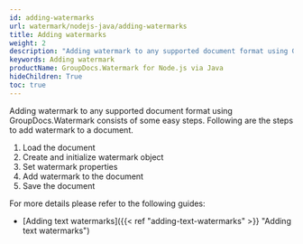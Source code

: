 ```yaml
---
id: adding-watermarks
url: watermark/nodejs-java/adding-watermarks
title: Adding watermarks
weight: 2
description: "Adding watermark to any supported document format using GroupDocs.Watermark consists of some easy steps"
keywords: Adding watermark
productName: GroupDocs.Watermark for Node.js via Java
hideChildren: True
toc: true
---
```

Adding watermark to any supported document format using GroupDocs.Watermark consists of some easy steps. Following are the steps to add watermark to a document.

1. Load the document
2. Create and initialize watermark object
3. Set watermark properties
4. Add watermark to the document
5. Save the document

For more details please refer to the following guides:

* [Adding text watermarks]({{< ref "adding-text-watermarks" >}} "Adding text watermarks")
